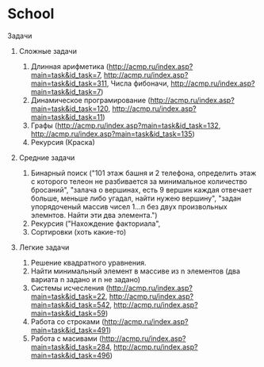 # School
Задачи

1. Сложные задачи
    1. Длинная арифметика (http://acmp.ru/index.asp?main=task&id_task=7, http://acmp.ru/index.asp?main=task&id_task=311, Числа фибоначи, http://acmp.ru/index.asp?main=task&id_task=7)
    2. Динамическое програмирование (http://acmp.ru/index.asp?main=task&id_task=120, http://acmp.ru/index.asp?main=task&id_task=11) 
    3. Графы (http://acmp.ru/index.asp?main=task&id_task=132, http://acmp.ru/index.asp?main=task&id_task=135)
    4. Рекурсия (Краска)
2. Средние задачи
    1. Бинарный поиск ("101 этаж башня и 2 телефона, определить этаж с которого телеон не разбивается за минимальное количество бросаний", "залача о вершинах, есть 9 вершин каждая отвечает больше, меньше либо угадал, найти нужею вершину", "задан упорядоченый массив чисел 1...n без двух произвольных элемнтов. Найти эти два элемента.")
    2. Рекурсия ("Нахождение факториала", 
    3. Сортировки (хоть какие-то)

3. Легкие задачи
    1. Решение квадратного уравнения.
    2. Найти минимальный элемент в массиве из n элементов (два вариата n задано и n не задано)
    3. Системы исчесления (http://acmp.ru/index.asp?main=task&id_task=22, http://acmp.ru/index.asp?main=task&id_task=542, http://acmp.ru/index.asp?main=task&id_task=59)
    4. Работа со строками (http://acmp.ru/index.asp?main=task&id_task=491)
    5. Работа с масивами (http://acmp.ru/index.asp?main=task&id_task=284, http://acmp.ru/index.asp?main=task&id_task=496)
